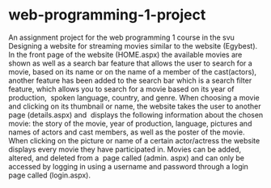 # web-programming-1-project
An assignment project for the web programming 1 course in the svu
Designing a website for streaming movies similar to the website (Egybest).
In the front page of the website (HOME.aspx) the available movies are shown as well as a search bar feature that allows the user to search for a movie, based on its name or on the name of a member of the cast(actors), another feature has been added to the search bar which is a search filter feature, which allows you to search for a movie based on its year of production,  spoken language, country, and genre.
When choosing a movie and clicking on its thumbnail or name, the website takes the user to another page (details.aspx) and  displays the following information about the chosen movie: the story of the movie, year of production, language, pictures and names of actors and cast members, as well as the poster of the movie.
When clicking on the picture or name of a certain actor/actress the website displays every movie they have participated in.
Movies can be added, altered, and deleted from a  page called (admin. aspx) and can only be accessed by logging in using a username and password through a login  page called (login.aspx).
